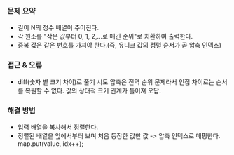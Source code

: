 ### 문제 요약
- 길이 N의 정수 배열이 주어진다.
- 각 원소를 "작은 값부터 0, 1, 2,...로 매긴 순위"로 치환하여 출력한다.
- 중복 값은 같은 번호를 가져야 한다.(즉, 유니크 값의 정렬 순서가 곧 압축 인덱스)

### 접근 & 오류
- diff(숫자 별 크기 차이)로 풀기 시도
    압축은 전역 순위 문제라서 인접 차이로는 순서를 복원할 수 없다. 값의 상대적 크기 관계가 틀어져 오답.

### 해결 방법
- 입력 배열을 복사해서 정렬한다.
- 정렬된 배열을 앞에서부터 보며 처음 등장한 값만 값 -> 압축 인덱스로 매핑한다. map.put(value, idx++);
